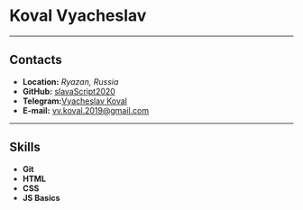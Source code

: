 # Koval Vyacheslav
***
## Contacts
+ **Location:** *Ryazan, Russia*
+ **GitHub:** [slavaScript2020](https://github.com/slavaScript2020)
+ **Telegram:**[Vyacheslav Koval](https://t.me/slavaskos)
+ **E-mail:** vv.koval.2019@gmail.com
***
## Skills
+ **Git**
+ **HTML**
+ **CSS**
+ **JS Basics**
